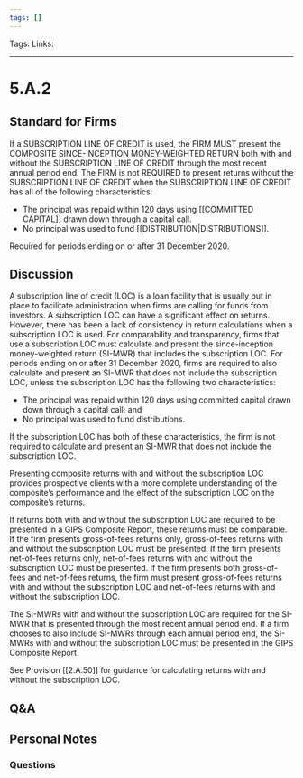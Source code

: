 ```yaml
---
tags: []
---
```

Tags:
Links: 
___
# 5.A.2
## Standard for Firms
If a SUBSCRIPTION LINE OF CREDIT is used, the FIRM MUST present the COMPOSITE SINCE-INCEPTION MONEY-WEIGHTED RETURN both with and without the SUBSCRIPTION LINE OF CREDIT through the most recent annual period end. The FIRM is not REQUIRED to present returns without the SUBSCRIPTION LINE OF CREDIT when the SUBSCRIPTION LINE OF CREDIT has all of the following characteristics:
- The principal was repaid within 120 days using [[COMMITTED CAPITAL]] drawn down through a capital call.
- No principal was used to fund [[DISTRIBUTION|DISTRIBUTIONS]].

Required for periods ending on or after 31 December 2020.
## Discussion
A subscription line of credit (LOC) is a loan facility that is usually put in place to facilitate administration when firms are calling for funds from investors. A subscription LOC can have a significant effect on returns. However, there has been a lack of consistency in return calculations when a subscription LOC is used. For comparability and transparency, firms that use a subscription LOC must calculate and present the since-inception money-weighted return (SI-MWR) that includes the subscription LOC. For periods ending on or after 31 December 2020, firms are required to also calculate and present an SI-MWR that does not include the subscription LOC, unless the subscription LOC has the following two characteristics:
- The principal was repaid within 120 days using committed capital drawn down through a capital call; and
- No principal was used to fund distributions.

If the subscription LOC has both of these characteristics, the firm is not required to calculate and present an SI-MWR that does not include the subscription LOC.

Presenting composite returns with and without the subscription LOC provides prospective clients with a more complete understanding of the composite’s performance and the effect of the subscription LOC on the composite’s returns.

If returns both with and without the subscription LOC are required to be presented in a GIPS Composite Report, these returns must be comparable. If the firm presents gross-of-fees returns only, gross-of-fees returns with and without the subscription LOC must be presented. If the firm presents net-of-fees returns only, net-of-fees returns with and without the subscription LOC must be presented. If the firm presents both gross-of-fees and net-of-fees returns, the firm must present gross-of-fees returns with and without the subscription LOC and net-of-fees returns with and without the subscription LOC.

The SI-MWRs with and without the subscription LOC are required for the SI-MWR that is presented through the most recent annual period end. If a firm chooses to also include SI-MWRs through each annual period end, the SI-MWRs with and without the subscription LOC must be presented in the GIPS Composite Report.

See Provision [[2.A.50]] for guidance for calculating returns with and without the subscription LOC.
## Q&A

## Personal Notes

### Questions